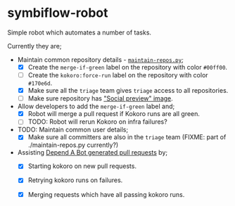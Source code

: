 # symbiflow-robot

Simple robot which automates a number of tasks.

Currently they are;
 - Maintain common repository details - [`maintain-repos.py`](./maintain-repos.py);
   - [X] Create the `merge-if-green` label on the repository with color `#00ff00`.
   - [ ] Create the `kokoro:force-run` label on the repository with color `#170e6d`.
   - [X] Make sure all the `triage` team gives `triage` access to all repositories.
   - [ ] Make sure repository has ["Social preview" image](https://help.github.com/en/github/administering-a-repository/customizing-your-repositorys-social-media-preview).

 - Allow developers to add the `merge-if-green` label and;
   - [X] Robot will merge a pull request if Kokoro runs are all green.
   - [ ] TODO: Robot will rerun Kokoro on infra failures?

 - TODO: Maintain common user details;
   - [X] Make sure all committers are also in the `triage` team (FIXME: part of ./maintain-repos.py currently?)

 - Assisting [Depend A Bot generated pull requests](https://dependabot.com/#how-it-works) by;
   - [X] Starting kokoro on new pull requests.
   - [X] Retrying kokoro runs on failures.
   - [X] Merging requests which have all passing kokoro runs.

